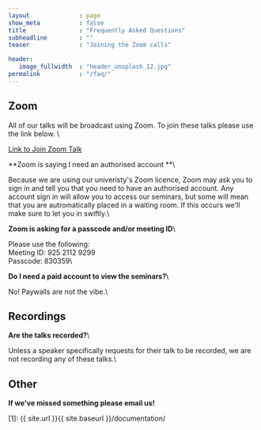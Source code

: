 ```yaml
---
layout              : page
show_meta           : false
title               : "Frequently Asked Questions"
subheadline         : ""
teaser              : "Joining the Zoom calls"

header:
   image_fullwidth  : "header_unsplash_12.jpg"
permalink           : "/faq/"
---
```


## Zoom

All of our talks will be broadcast using Zoom. To join these talks please use the link below. \

[Link to Join Zoom Talk](https://bath-ac-uk.zoom.us/j/92521129299?pwd=WFV1YnhuOEY5Q3lFaHRIM3RjUkcyUT09)

**Zoom is saying I need an authorised account **\

Because we are using our univeristy's Zoom licence, Zoom may ask you to sign in and tell you that you need to have an authorised account. Any account sign in will allow you to access our seminars, but some will mean that you are autromatically placed in a waiting room. If this occurs we'll make sure to let you in swiftly.\

**Zoom is asking for a passcode and/or meeting ID**\

Please use the following:\
Meeting ID: 925 2112 9299\
Passcode: 830359\

**Do I need a paid account to view the seminars?**\

No! Paywalls are not the vibe.\

## Recordings

**Are the talks recorded?**\

Unless a speaker specifically requests for their talk to be recorded, we are not recording any of these talks.\

## Other

**If we've missed something please email us!**









 [1]: {{ site.url }}{{ site.baseurl }}/documentation/
